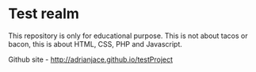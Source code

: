 # Test realm 
This repository is only for educational purpose.
This is not about tacos or bacon, this is about HTML, CSS, PHP and Javascript.

Github site - http://adrianjace.github.io/testProject
